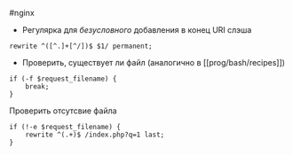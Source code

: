 #nginx

-  Регулярка для *безусловного* добавления в конец URI слэша
```
rewrite ^([^.]+[^/])$ $1/ permanent;
```

- Проверить, существует ли файл (аналогично в [[prog/bash/recipes]])
```
if (-f $request_filename) {
	break;
}
```
Проверить отсутсвие файла
```
if (!-e $request_filename) {
	rewrite ^(.+)$ /index.php?q=1 last;
}
```